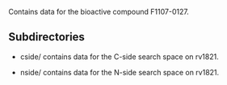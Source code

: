 Contains data for the bioactive compound F1107-0127.

## Subdirectories

- cside/ contains data for the C-side search space on rv1821.

- nside/ contains data for the N-side search space on rv1821.

